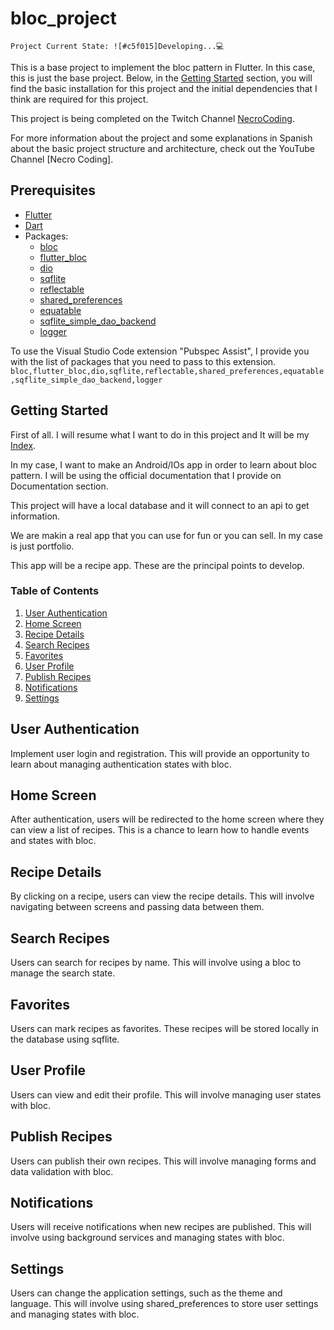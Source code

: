 # bloc_project

`Project Current State: ![#c5f015]Developing...💻`

This is a base project to implement the bloc pattern in Flutter.
In this case, this is just the base project. Below, in the [Getting Started](#getting-started) section,
you will find the basic installation for this project and the initial dependencies that I think
are required for this project.

This project is being completed on the Twitch Channel [NecroCoding](https://www.twitch.tv/necrocoding).

For more information about the project and some explanations in Spanish about the basic project structure and
architecture, check out the YouTube Channel [Necro Coding].

## Prerequisites

- [Flutter](https://flutter.dev/)
- [Dart](https://dart.dev/)
- Packages:
  - [bloc](https://pub.dev/packages/bloc)
  - [flutter_bloc](https://pub.dev/packages/flutter_bloc)
  - [dio](https://pub.dev/packages/dio)
  - [sqflite](https://pub.dev/packages/sqflite)
  - [reflectable](https://pub.dev/packages/reflectable)
  - [shared_preferences](https://pub.dev/packages/shared_preferences)
  - [equatable](https://pub.dev/packages/equatable)
  - [sqflite_simple_dao_backend](https://pub.dev/packages/sqflite_simple_dao_backend)
  - [logger](https://pub.dev/packages/logger)
  
To use the Visual Studio Code extension "Pubspec Assist", I provide you with the list
of packages that you need to pass to this extension.
```bloc,flutter_bloc,dio,sqflite,reflectable,shared_preferences,equatable,sqflite_simple_dao_backend,logger```

## Getting Started

First of all. I will resume what I want to do in this project and It will be my [Index](#table-of-contents).

In my case, I want to make an Android/IOs app in order to learn about bloc pattern. I will
be using the official documentation that I provide on Documentation section.

This project will have a local database and it will connect to an api to get information.

We are makin a real app that you can use for fun or you can sell. In my case is just portfolio.

This app will be a recipe app. These are the principal points to develop.

### Table of Contents

  1. [User Authentication](#user-authentication)
  2. [Home Screen](#home-screen)
  3. [Recipe Details](#recipe-details)
  4. [Search Recipes](#search-recipes)
  5. [Favorites](#favorites)
  6. [User Profile](#user-profile)
  7. [Publish Recipes](#publish-recipes)
  8. [Notifications](#notifications)
  9. [Settings](#settings)

## User Authentication

Implement user login and registration. This will provide an opportunity to learn about managing authentication states with bloc.

## Home Screen

After authentication, users will be redirected to the home screen where they can view a list of recipes. This is a chance to learn how to handle events and states with bloc.

## Recipe Details

By clicking on a recipe, users can view the recipe details. This will involve navigating between screens and passing data between them.

## Search Recipes

Users can search for recipes by name. This will involve using a bloc to manage the search state.

## Favorites

Users can mark recipes as favorites. These recipes will be stored locally in the database using sqflite.

## User Profile

Users can view and edit their profile. This will involve managing user states with bloc.

## Publish Recipes

Users can publish their own recipes. This will involve managing forms and data validation with bloc.

## Notifications

Users will receive notifications when new recipes are published. This will involve using background services and managing states with bloc.

## Settings

Users can change the application settings, such as the theme and language. This will involve using shared_preferences to store user settings and managing states with bloc.
